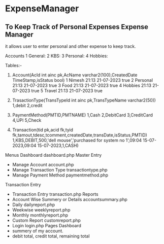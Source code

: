 # ExpenseManager
 To Keep Track of Personal Expenses
Expense Manager
----------------
it allows user to enter personal and other expense to keep track.

Accounts
1 General:
2 KBS:
3 Personal:
4 Hobbies:

Tables:-
1. Account(AcId int ainc pk,AcName varchar2(100),CreatedDate TimeStamp,isStatus bool)
	1 Nimesh 21:13 21-07-2023 true 
	2 Personal 21:13 21-07-2023 true 
	3 Food 21:13 21-07-2023 true 
	4 Hobbies 21:13 21-07-2023 true 
	5 Travel 21:13 21-07-2023 true 

2. TrasactionType(TransTypeId int ainc pk,TransTypeName varchar2(50))
1,debit
2,credit

3. PaymentMethod(PMTID,PMTNAME)
1,Cash
2,DebitCard
3,CreditCard
4,UPI
5,Check

4. Transaction(tid pk,acid fk,tyid fk,tamout,tdesc,tcomment,createdDate,transDate,isStatus,PMTID)
1,KBS,DEBIT,500,'dell mouse','purchased for system no 1',09:04 15-07-2023,09:04 15-07-2023,1,CASH)



Menus
  Dashboard  dashboard.php 
  Master Entry
   - Manage Account account.php
   - Manage Transaction Type transactiontype.php
   - Manage Payment Method paymentmethod.php
 
  Transaction Entry
   - Transaction Entry transaction.php
  Reports
   - Account Wise Summery or Details accountsummary.php
   - Daily dailyreport.php
   - Weekwise weeklyreport.php
   - Monthly monthlyreport.php
   - Custom Report customreport.php
   - Login login.php
Pages
 Dashboard
  - summery of my account. 
  - debit total, credit total, remaining total

